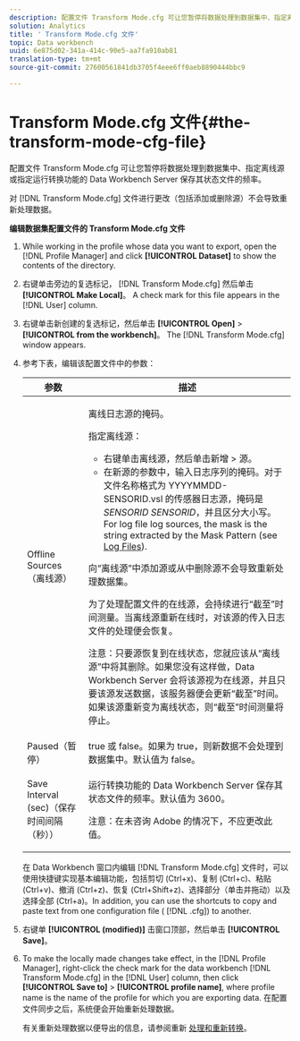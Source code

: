 ```yaml
---
description: 配置文件 Transform Mode.cfg 可让您暂停将数据处理到数据集中、指定离线源或指定运行转换功能的 Data Workbench Server 保存其状态文件的频率。
solution: Analytics
title: ' Transform Mode.cfg 文件'
topic: Data workbench
uuid: 6e875d02-341a-414c-90e5-aa7fa910ab81
translation-type: tm+mt
source-git-commit: 27600561841db3705f4eee6ff0aeb8890444bbc9

---
```



#  Transform Mode.cfg 文件{#the-transform-mode-cfg-file}

配置文件 Transform Mode.cfg 可让您暂停将数据处理到数据集中、指定离线源或指定运行转换功能的 Data Workbench Server 保存其状态文件的频率。

对 [!DNL Transform Mode.cfg] 文件进行更改（包括添加或删除源）不会导致重新处理数据。

**编辑数据集配置文件的 Transform Mode.cfg 文件**

1. While working in the profile whose data you want to export, open the [!DNL Profile Manager] and click **[!UICONTROL Dataset]** to show the contents of the directory.
1. 右键单击旁边的复选标记， [!DNL Transform Mode.cfg] 然后单击 **[!UICONTROL Make Local]**。 A check mark for this file appears in the [!DNL User] column.
1. 右键单击新创建的复选标记，然后单击 **[!UICONTROL Open]** > **[!UICONTROL from the workbench]**。 The [!DNL Transform Mode.cfg] window appears.
1. 参考下表，编辑该配置文件中的参数：

   <table id="table_9FC00BD54FD8439DA17AEF61AC2ACD50"> 
    <thead> 
    <tr> 
    <th colname="col1" class="entry"> 参数 </th> 
    <th colname="col2" class="entry"> 描述 </th> 
    </tr> 
    </thead>
    <tbody> 
    <tr> 
    <td colname="col1"> Offline Sources（离线源） </td> 
    <td colname="col2"> <p>离线日志源的掩码。 </p> <p> 指定离线源： </p> 
    <ul id="ul_B93F945A697C4882ADE420438712B0B0"> 
     <li id="li_617C04FE9F1C4E998394F224CFEA21F3"> 右键单击<span class="uicontrol">离线源</span>，然后单击<span class="uicontrol">新增</span> &gt; <span class="uicontrol">源</span>。 </li> 
    <li id="li_B263A294D1F14D62BBAA5DBF3B388C38"> 在新源的参数中，输入日志序列的掩码。对于文件名称格式为 <span class="filepath">YYYYMMDD-SENSORID.vsl</span> 的传感器日志源，掩码是 <i>SENSORID SENSORID</i>，并且区分大小写。For log file log sources, the mask is the string extracted by the <span class="wintitle"> Mask Pattern</span> (see <a href="../../../../home/c-dataset-const-proc/c-log-proc-config-file/c-log-sources.md#concept-3d4fb817c057447d90f166b1183b461e"> Log Files</a>). </li> 
    </ul> <p> 向“<span class="wintitle">离线源</span>”中添加源或从中删除源不会导致重新处理数据集。 </p> <p> 为了处理配置文件的在线源，会持续进行“截至”时间测量。当离线源重新在线时，对该源的传入日志文件的处理便会恢复。 </p> <p> <p>注意：只要源恢复到在线状态，您就应该从“<span class="wintitle">离线源</span>”中将其删除。如果您没有这样做，Data Workbench Server 会将该源视为在线源，并且只要该源发送数据，该服务器便会更新“截至”时间。如果该源重新变为离线状态，则“截至”时间测量将停止。 </p> </p> </td> 
    </tr> 
    <tr> 
    <td colname="col1"> Paused（暂停） </td> 
    <td colname="col2"> true 或 false。如果为 true，则新数据不会处理到数据集中。默认值为 false。 </td> 
    </tr> 
    <tr> 
    <td colname="col1"> Save Interval (sec)（保存时间间隔（秒）） </td> 
    <td colname="col2"> <p>运行转换功能的 Data Workbench Server 保存其状态文件的频率。默认值为 3600。 </p> <p> <p>注意：在未咨询 Adobe 的情况下，不应更改此值。 </p> </p> </td> 
    </tr> 
    </tbody> 
   </table>

   在 Data Workbench 窗口内编辑 [!DNL Transform Mode.cfg] 文件时，可以使用快捷键实现基本编辑功能，包括剪切 (Ctrl+x)、复制 (Ctrl+c)、粘贴 (Ctrl+v)、撤消 (Ctrl+z)、恢复 (Ctrl+Shift+z)、选择部分（单击并拖动）以及选择全部 (Ctrl+a)。In addition, you can use the shortcuts to copy and paste text from one configuration file ( [!DNL .cfg]) to another.

1. 右键单 **[!UICONTROL (modified)]** 击窗口顶部，然后单击 **[!UICONTROL Save]**。
1. To make the locally made changes take effect, in the [!DNL Profile Manager], right-click the check mark for the data workbench [!DNL Transform Mode.cfg] in the [!DNL User] column, then click **[!UICONTROL Save to]** > **[!UICONTROL profile name]**, where profile name is the name of the profile for which you are exporting data. 在配置文件同步之后，系统便会开始重新处理数据。

   有关重新处理数据以便导出的信息，请参阅重新 [处理和重新转换](../../../../home/c-dataset-const-proc/c-reproc-retrans/c-unst-reproc-retrans.md)。
